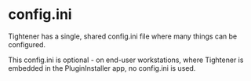 # config.ini

Tightener has a single, shared config.ini file where many things can be configured.

This config.ini is optional - on end-user workstations, where Tightener is embedded in the PluginInstaller app, no config.ini
is used.

